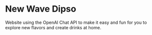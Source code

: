 # New Wave Dipso

Website using the OpenAI Chat API to make it easy and fun for you to explore new flavors and create drinks at home.